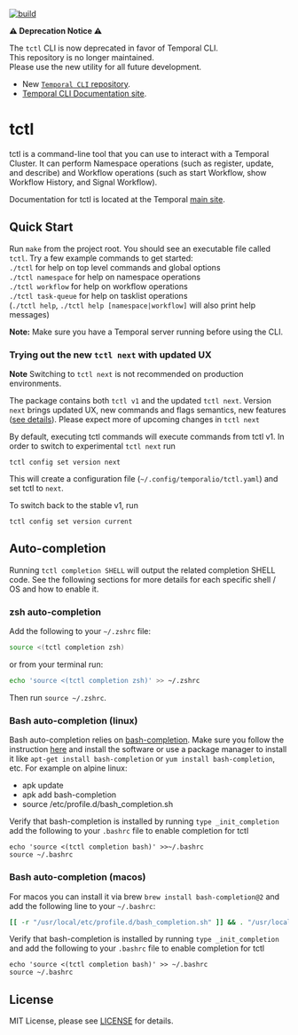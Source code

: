 [![build](https://github.com/temporalio/tctl/actions/workflows/test.yml/badge.svg)](https://github.com/temporalio/tctl/actions/workflows/test.yml)

**:warning: Deprecation Notice :warning:**

The `tctl` CLI is now deprecated in favor of Temporal CLI. <br />
This repository is no longer maintained. <br />
Please use the new utility for all future development. <br />

* New [`Temporal CLI` repository](https://github.com/temporalio/cli).
* [Temporal CLI Documentation site](https://docs.temporal.io/cli).

# tctl
tctl is a command-line tool that you can use to interact with a Temporal Cluster. It can perform Namespace operations (such as register, update, and describe) and Workflow operations (such as start Workflow, show Workflow History, and Signal Workflow).

Documentation for tctl is located at the Temporal [main site](https://docs.temporal.io/tctl-v1).

## Quick Start

Run `make` from the project root. You should see an executable file called `tctl`. Try a few example commands to
get started:  
`./tctl` for help on top level commands and global options  
`./tctl namespace` for help on namespace operations  
`./tctl workflow` for help on workflow operations  
`./tctl task-queue` for help on tasklist operations  
(`./tctl help`, `./tctl help [namespace|workflow]` will also print help messages)

**Note:** Make sure you have a Temporal server running before using the CLI.

### Trying out the new `tctl next` with updated UX

**Note** Switching to `tctl next` is not recommended on production environments.

The package contains both `tctl v1` and the updated `tctl next`. Version `next` brings updated UX, new commands and flags semantics, new features ([see details](https://github.com/temporalio/proposals/tree/master/cli)). Please expect more of upcoming changes in `tctl next`

By default, executing tctl commands will execute commands from tctl v1. In order to switch to experimental `tctl next` run

```
tctl config set version next
```

This will create a configuration file (`~/.config/temporalio/tctl.yaml`) and set tctl to `next`.

To switch back to the stable v1, run

```
tctl config set version current
```

## Auto-completion

Running `tctl completion SHELL` will output the related completion SHELL code. See the following
sections for more details for each specific shell / OS and how to enable it.

### zsh auto-completion

Add the following to your `~/.zshrc` file:

```sh
source <(tctl completion zsh)
```

or from your terminal run:

```sh
echo 'source <(tctl completion zsh)' >> ~/.zshrc
```

Then run `source ~/.zshrc`.

### Bash auto-completion (linux)

Bash auto-completion relies on [bash-completion](https://github.com/scop/bash-completion#installation). Make sure
you follow the instruction [here](https://github.com/scop/bash-completion#installation) and install the software or
use a package manager to install it like `apt-get install bash-completion` or `yum install bash-completion`, etc. For example
on alpine linux:

-   apk update
-   apk add bash-completion
-   source /etc/profile.d/bash_completion.sh

Verify that bash-completion is installed by running `type _init_completion` add the following to your `.bashrc`
file to enable completion for tctl

```
echo 'source <(tctl completion bash)' >>~/.bashrc
source ~/.bashrc
```

### Bash auto-completion (macos)

For macos you can install it via brew `brew install bash-completion@2` and add the following line to
your `~/.bashrc`:

```sh
[[ -r "/usr/local/etc/profile.d/bash_completion.sh" ]] && . "/usr/local/etc/profile.d/bash_completion.sh"
```

Verify that bash-completion is installed by running `type _init_completion` and add the following to your `.bashrc`
file to enable completion for tctl

```
echo 'source <(tctl completion bash)' >> ~/.bashrc
source ~/.bashrc
```

## License

MIT License, please see [LICENSE](https://github.com/temporalio/tctl/blob/master/LICENSE) for details.
